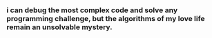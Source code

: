 ### i can debug the most complex code and solve any programming challenge, but the algorithms of my love life remain an unsolvable mystery.
